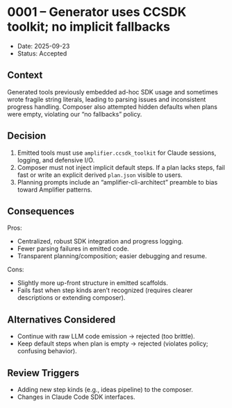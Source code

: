 # 0001 – Generator uses CCSDK toolkit; no implicit fallbacks

- Date: 2025-09-23
- Status: Accepted

## Context
Generated tools previously embedded ad-hoc SDK usage and sometimes wrote fragile string literals, leading to parsing issues and inconsistent progress handling. Composer also attempted hidden defaults when plans were empty, violating our “no fallbacks” policy.

## Decision
1) Emitted tools must use `amplifier.ccsdk_toolkit` for Claude sessions, logging, and defensive I/O.
2) Composer must not inject implicit default steps. If a plan lacks steps, fail fast or write an explicit derived `plan.json` visible to users.
3) Planning prompts include an “amplifier-cli-architect” preamble to bias toward Amplifier patterns.

## Consequences
Pros:
- Centralized, robust SDK integration and progress logging.
- Fewer parsing failures in emitted code.
- Transparent planning/composition; easier debugging and resume.

Cons:
- Slightly more up-front structure in emitted scaffolds.
- Fails fast when step kinds aren’t recognized (requires clearer descriptions or extending composer).

## Alternatives Considered
- Continue with raw LLM code emission → rejected (too brittle).
- Keep default steps when plan is empty → rejected (violates policy; confusing behavior).

## Review Triggers
- Adding new step kinds (e.g., ideas pipeline) to the composer.
- Changes in Claude Code SDK interfaces.

